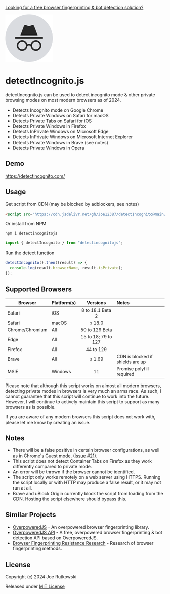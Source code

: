 [Looking for a free browser fingerprinting & bot detection solution?](https://github.com/Joe12387/overpoweredjs-api)

<img src="./detectIncognito.svg"  width="150"  />

# detectIncognito.js

detectIncognito.js can be used to detect incognito mode & other private browsing modes on most modern browsers as of 2024.

- Detects Incognito mode on Google Chrome
- Detects Private Windows on Safari for macOS
- Detects Private Tabs on Safari for iOS
- Detects Private Windows in Firefox
- Detects InPrivate Windows on Microsoft Edge
- Detects InPrivate Windows on Microsoft Internet Explorer
- Detects Private Windows in Brave (see notes)
- Detects Private Windows in Opera

## Demo

https://detectincognito.com/

## Usage

Get script from CDN (may be blocked by adblockers, see notes)

```html
<script src="https://cdn.jsdelivr.net/gh/Joe12387/detectIncognito@main/dist/es5/detectIncognito.min.js"></script>
```

Or install from NPM

```
npm i detectincognitojs
```

```javascript
import { detectIncognito } from "detectincognitojs";
```

Run the detect function

```javascript
detectIncognito().then((result) => {
  console.log(result.browserName, result.isPrivate);
});
```

## Supported Browsers

| Browser         | Platform(s) |      Versions       | Notes                            |
| --------------- | :---------- | :-----------------: | :------------------------------- |
| Safari          | iOS         | 8 to 18.1 Beta 2    |                                  |
| Safari          | macOS       | ≤ 18.0              |                                  |
| Chrome/Chromium | All         | 50 to 129 Beta      |                                  |
| Edge            | All         | 15 to 18; 79 to 127 |                                  |
| Firefox         | All         | 44 to 129           |                                  |
| Brave           | All         | ≤ 1.69              | CDN is blocked if shields are up |
| MSIE            | Windows     | 11                  | Promise polyfill required        |

Please note that although this script works on almost all modern browsers, detecting private modes in browsers is very much an arms race. As such, I cannot guarantee that this script will continue to work into the future. However, I will continue to actively maintain this script to support as many browsers as is possible.

If you are aware of any modern browsers this script does not work with, please let me know by creating an issue.

## Notes

- There will be a false positive in certain browser configurations, as well as in Chrome's Guest mode. ([Issue #21](https://github.com/Joe12387/detectIncognito/issues/21)).
- This script does not detect Container Tabs on Firefox as they work differently compared to private mode.
- An error will be thrown if the browser cannot be identified.
- The script only works remotely on a web server using HTTPS. Running the script locally or with HTTP may produce a false result, or it may not run at all.
- Brave and uBlock Origin currently block the script from loading from the CDN. Hosting the script elsewhere should bypass this.

## Similar Projects

- [OverpoweredJS](https://github.com/Joe12387/overpoweredjs "OverpoweredJS") - An overpowered browser fingerprinting library.
- [OverpoweredJS API](https://github.com/Joe12387/overpoweredjs-api) - A free, overpowered browser fingerprinting & bot detection API based on OverpoweredJS.
- [Browser Fingerprinting Resistance Research](https://github.com/Joe12387/browser-fingerprinting-resistance-research "Browser Fingerprinting Resistance Research") - Research of browser fingerprinting methods.

## License

Copyright (c) 2024 Joe Rutkowski

Released under [MIT License](https://opensource.org/license/mit-0/)
